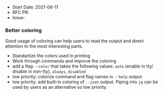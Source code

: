 - Start Date: 2021-06-11
- RFC PR:
- Issue:

### Better coloring

Good usage of coloring can help users to read the output and direct attention to the most interesting parts.

- Standartize the colors used in printing
- Work through commands and improve the coloring
- add a flag `--color` that takes the following values: `auto` (enable in tty/ disable in non-tty), `always`, `disabled` 
- low priority: colorize command and flag names in `--help` output
- low priority: add built-in coloring of `--json` output. Piping into `jq` can be used by users as an alternative so low priority.
